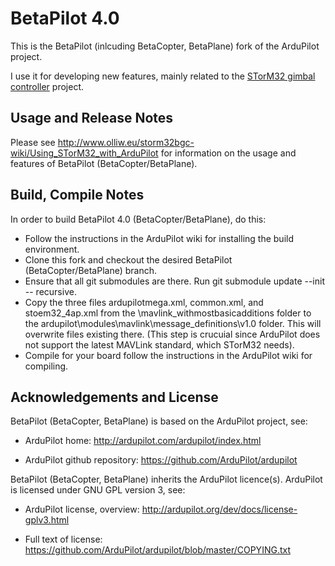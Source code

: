# BetaPilot 4.0

This is the BetaPilot (inlcuding BetaCopter, BetaPlane) fork of the ArduPilot project.

I use it for developing new features, mainly related to the [STorM32 gimbal controller](http://www.olliw.eu/2013/storm32bgc/) project.


## Usage and Release Notes ##

Please see http://www.olliw.eu/storm32bgc-wiki/Using_STorM32_with_ArduPilot for information on the usage and features of BetaPilot (BetaCopter/BetaPlane).


## Build, Compile Notes ##

In order to build BetaPilot 4.0 (BetaCopter/BetaPlane), do this:

- Follow the instructions in the ArduPilot wiki for installing the build environment.
- Clone this fork and checkout the desired BetaPilot (BetaCopter/BetaPlane) branch.
- Ensure that all git submodules are there. Run git submodule update --init -- recursive.
- Copy the three files ardupilotmega.xml, common.xml, and stoem32_4ap.xml from the \mavlink_withmostbasicadditions folder to the ardupilot\modules\mavlink\message_definitions\v1.0 folder. This will overwrite files existing there. (This step is crucuial since ArduPilot does not support the latest MAVLink standard, which STorM32 needs).
- Compile for your board follow the instructions in the ArduPilot wiki for compiling.


## Acknowledgements and License ##

BetaPilot (BetaCopter, BetaPlane) is based on the ArduPilot project, see: 

- ArduPilot home: http://ardupilot.com/ardupilot/index.html

- ArduPilot github repository: https://github.com/ArduPilot/ardupilot

BetaPilot (BetaCopter, BetaPlane) inherits the ArduPilot licence(s). ArduPilot is licensed under GNU GPL version 3, see:

- ArduPilot license, overview: http://ardupilot.org/dev/docs/license-gplv3.html

- Full text of license: https://github.com/ArduPilot/ardupilot/blob/master/COPYING.txt

